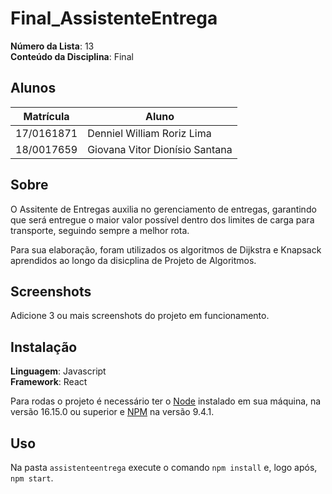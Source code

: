 # Final_AssistenteEntrega

**Número da Lista**: 13<br>
**Conteúdo da Disciplina**: Final<br>

## Alunos
|Matrícula | Aluno |
| -- | -- |
| 17/0161871 |  Denniel William Roriz Lima |
| 18/0017659  |  Giovana Vitor Dionísio Santana |

## Sobre 
O Assitente de Entregas auxilia no gerenciamento de entregas, garantindo que será entregue o maior valor possível dentro dos limites de carga para transporte, seguindo sempre a melhor rota. 

Para sua elaboração, foram utilizados os algoritmos de Dijkstra e Knapsack aprendidos ao longo da disicplina de Projeto de Algoritmos. 

## Screenshots
Adicione 3 ou mais screenshots do projeto em funcionamento.

## Instalação 
**Linguagem**: Javascript<br>
**Framework**: React<br>

Para rodas o projeto é necessário ter o [Node](https://nodejs.org/en/download/) instalado em sua máquina, na versão 16.15.0 ou superior e [NPM](https://docs.npmjs.com/downloading-and-installing-node-js-and-npm) na versão 9.4.1.   

## Uso 
Na pasta ```assistenteentrega``` execute o comando ```npm install``` e, logo após, ```npm start```.
